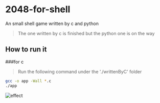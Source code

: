 # 2048-for-shell
An small shell game written by c and python

>The one written by c is finished but the python one is on the way

## How to run it

###for c
>Run the following command under the './writtenByC' folder
``` bash
gcc -o app -Wall *.c
./app
```

![effect](https://www.luojia.ren/wp-content/uploads/2017/02/2048.jpeg)
